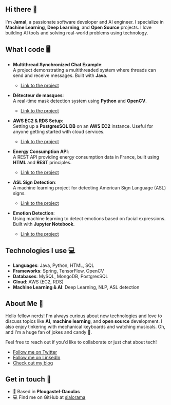 ## Hi there 👋

I'm **Jamal**, a passionate software developer and AI engineer. I specialize in **Machine Learning**, **Deep Learning**, and **Open Source** projects. I love building AI tools and solving real-world problems using technology.

## What I code 🖥️
- **Multithread Synchronized Chat Example**:  
  A project demonstrating a multithreaded system where threads can send and receive messages. Built with **Java**.
  - [Link to the project](https://github.com/sialorama/Multithread-Snchronised-Chat_Example)
  
- **Détecteur de masques**:  
  A real-time mask detection system using **Python** and **OpenCV**.
  - [Link to the project](https://github.com/sialorama/Detecteur-de-masques)
  
- **AWS EC2 & RDS Setup**:  
  Setting up a **PostgresSQL DB** on an **AWS EC2** instance. Useful for anyone getting started with cloud services.
  - [Link to the project](https://github.com/sialorama/AWS-EC2-RDS)
  
- **Energy Consumption API**:  
  A REST API providing energy consumption data in France, built using **HTML** and **REST** principles.
  - [Link to the project](https://github.com/sialorama/Une-API-opendata-consommation-energie)

- **ASL Sign Detection**:  
  A machine learning project for detecting American Sign Language (ASL) signs.
  - [Link to the project](https://github.com/sialorama/ASL_sign_detection)
  
- **Emotion Detection**:  
  Using machine learning to detect emotions based on facial expressions. Built with **Jupyter Notebook**.
  - [Link to the project](https://github.com/sialorama/Detection_Des_Emotions)

## Technologies I use 💻
- **Languages**: Java, Python, HTML, SQL
- **Frameworks**: Spring, TensorFlow, OpenCV
- **Databases**: MySQL, MongoDB, PostgresSQL
- **Cloud**: AWS (EC2, RDS)
- **Machine Learning & AI**: Deep Learning, NLP, ASL detection

## About Me 👤
Hello fellow nerds! I'm always curious about new technologies and love to discuss topics like **AI**, **machine learning**, and **open source** development. I also enjoy tinkering with mechanical keyboards and watching musicals. Oh, and I'm a huge fan of jokes and candy 🍬.

Feel free to reach out if you'd like to collaborate or just chat about tech!  
- [Follow me on Twitter](https://twitter.com/sialorama)
- [Follow me on LinkedIn](https://www.linkedin.com/in/jibanni/)
- [Check out my blog](#)

## Get in touch 🤝
- 🏡 Based in **Plougastel-Daoulas**
- 💻 Find me on GitHub at [sialorama](https://github.com/sialorama)

